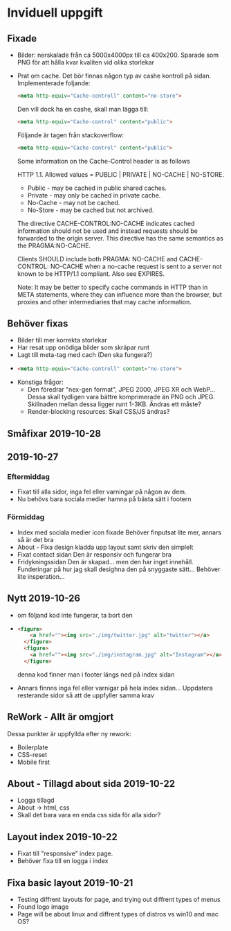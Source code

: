 # Inviduell uppgift

## Fixade 
- Bilder: nerskalade från ca 5000x4000px till ca 400x200. Sparade som PNG för att hålla kvar kvaliten vid olika storlekar
- Prat om cache. Det bör finnas någon typ av cashe kontroll på sidan.
  Implementerade foljande:
  ```html
  <meta http-equiv="Cache-controll" content="no-store">
  ```

  Den vill dock ha en cashe, skall man lägga till:
  ```html
  <meta http-equiv="Cache-control" content="public">
  ```

  Följande är tagen från stackoverflow:
  ```html
  <meta http-equiv="Cache-control" content="public">
  ```
  Some information on the Cache-Control header is as follows

  HTTP 1.1. Allowed values = PUBLIC | PRIVATE | NO-CACHE | NO-STORE.

    - Public - may be cached in public shared caches.
    - Private - may only be cached in private cache.
    - No-Cache - may not be cached.
    - No-Store - may be cached but not archived.

    The directive CACHE-CONTROL:NO-CACHE indicates cached information should not be used and instead requests should be forwarded to the origin server. This directive has the same semantics as the PRAGMA:NO-CACHE.

    Clients SHOULD include both PRAGMA: NO-CACHE and CACHE-CONTROL: NO-CACHE when a no-cache request is sent to a server not known to be HTTP/1.1 compliant. Also see EXPIRES.

    Note: It may be better to specify cache commands in HTTP than in META statements, where they can influence more than the browser, but proxies and other intermediaries that may cache information.


## Behöver fixas
- Bilder till mer korrekta storlekar
- Har resat upp onödiga bilder som skräpar runt
- Lagt till meta-tag med cach (Den ska fungera?)
- ```html
  <meta http-equiv="Cache-controll" content="no-store">
  ```
- Konstiga frågor:
  - Den föredrar "nex-gen format", JPEG 2000, JPEG XR och WebP... Dessa skall tydligen vara bättre komprimerade än PNG och JPEG. Skillnaden mellan dessa ligger runt 1-3KB. Ändras ett måste?
  - Render-blocking resources: Skall CSS/JS ändras? 


## Småfixar 2019-10-28

## 2019-10-27

### Eftermiddag
- Fixat till alla sidor, inga fel eller varningar på någon av dem.
- Nu behövs bara sociala medier hamna på bästa sätt i footern

### Förmiddag
- Index med sociala medier icon fixade
  Behöver finputsat lite mer, annars så är det bra
- About - Fixa design
  kladda upp layout samt skriv den simplelt
- Fixat contact sidan
  Den är responsiv och fungerar bra
- Fridykningssidan
  Den är skapad... men den har inget innehåll.
  Funderingar på hur jag skall desighna den på snyggaste sätt... Behöver lite insperation...

## Nytt 2019-10-26
- om följand kod inte fungerar, ta bort den
- ```html
  <figure>
      <a href=""><img src="./img/twitter.jpg" alt="twitter"></a>
    </figure>
    <figure>
      <a href=""><img src="./img/instagram.jpg" alt="Instagram"></a>
    </figure>
    ```

    denna kod finner man i footer längs ned på index sidan
- Annars finnns inga fel eller varnigar på hela index sidan...
  Uppdatera resterande sidor så att de uppfyller samma krav

## ReWork - Allt är omgjort
Dessa punkter är uppfyllda efter ny rework:
- Boilerplate 
- CSS-reset
- Mobile first
  
## About - Tillagd about sida 2019-10-22
- Logga tillagd
- About -> html, css 
- Skall det bara vara en enda css sida för alla sidor?

## Layout index 2019-10-22
- Fixat till "responsive" index page.
- Behöver fixa till en logga i index

## Fixa basic layout 2019-10-21
- Testing diffrent layouts for page, and trying out diffrent types of menus
- Found logo image
- Page will be about linux and diffrent types of distros vs win10 and mac OS?